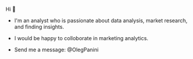 Hi 👋

- I'm an analyst who is passionate about data analysis, market research, and finding insights.

- I would be happy to colloborate in marketing analytics.

- Send me a message: @OlegPanini


